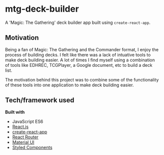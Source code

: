 # mtg-deck-builder

A 'Magic: The Gathering' deck builder app built using `create-react-app`.

## Motivation
Being a fan of Magic: The Gathering and the Commander format, I enjoy the process of building decks. I felt like there was a lack of intuative tools to make deck building easier. A lot of times I find myself using a combination of tools like EDHREC, TCGPlayer, a Google document, etc to build a deck list.

The motivation behind this project was to combine some of the functionality of these tools into one application to make deck building easier.

## Tech/framework used
<b>Built with</b>
- JavaScript ES6
- [React.js](https://reactjs.org/)
- [create-react-app](https://reactjs.org/docs/create-a-new-react-app.html)
- [React Router](https://reactrouter.com/)
- [Material UI](https://mui.com/)
- [Styled Components](https://styled-components.com/)
